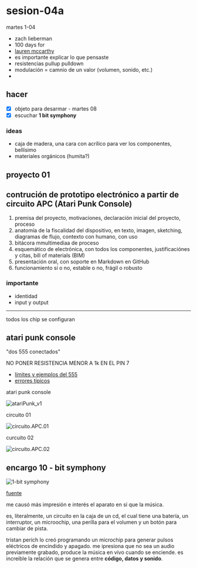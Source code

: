 # sesion-04a

martes 1-04

- zach lieberman
- 100 days for
- [lauren mccarthy](https://lauren-mccarthy.com/)
- es importante explicar lo que pensaste
- resistencias pullup pulldown
- modulación = camnio de un valor (volumen, sonido, etc.)
-

## hacer

- [x] objeto para desarmar - martes 08
- [x] escuchar **1 bit symphony**

### ideas

- caja de madera, una cara con acrílico para ver los componentes, bellísimo
- materiales orgánicos (humita?)

## proyecto 01

## contrución de prototipo electrónico a partir de circuito APC (Atari Punk Console)

1. premisa del proyecto, motivaciones, declaración inicial del proyecto, proceso
2. anatomía de la fiscalidad del dispositivo, en texto, imagen, sketching, diagramas de flujo, contexto con humano, con uso
3. bitácora mmultimediaa de proceso
4. esquemático de electrónica, con todos los componentes, justificaciónes y citas, bill of materials (BIM)
5. presentación oral, con soporte en Markdown en GitHub
6. funcionamiento sí o no, estable o no, frágil o robusto

### importante

- identidad
- input y output

____________________________________

todos los chip se configuran

## atari punk console

"dos 555 conectados"

NO PONER RESISTENCIA MENOR A 1k EN EL PIN 7

- [límites y ejemplos del 555](https://www.555-timer-circuits.com/)
- [errores típicos](https://www.555-timer-circuits.com/common-mistakes.html)

atari punk console

![atariPunk_v1](.\archivos\atariPunk_v1.png)

circuito 01

![circuito.APC.01](./archivos/circuito.APC.01.jpg)

curcuito 02

![circuito.APC.02](./archivos/circuito.APC.02.jpg)

## encargo 10 - bit symphony

![1-bit symphony](./archivos/1_bit_symphony.jpg)

[fuente](https://cantaloupemusic.com/albums/1-bit-symphony)

me causó más impresión e interés el aparato en sí que la música.

es, literalmente, un circuito en  la caja de un cd, el cual tiene una batería, un interruptor, un microochip, una perilla para el volumen y un botón para cambiar de pista.

tristan perich lo creó programando un microchip para generar pulsos eléctricos de encindido y apagado. me ipresiona que no sea un audio previamente grabado, produce la música en vivo cuando se enciende. es increible la relación que se genera entre **código, datos y sonido**.

